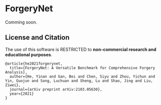 # ForgeryNet
Comming soon.

## License and Citation
The use of this software is RESTRICTED to **non-commercial research and educational purposes**.
```
@article{he2021forgerynet,
  title={ForgeryNet: A Versatile Benchmark for Comprehensive Forgery Analysis},
  author={He, Yinan and Gan, Bei and Chen, Siyu and Zhou, Yichun and Yin, Guojun and Song, Luchuan and Sheng, Lu and Shao, Jing and Liu, Ziwei},
  journal={arXiv preprint arXiv:2103.05630},
  year={2021}
}
```
